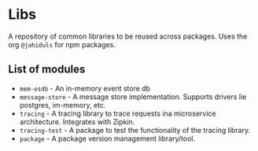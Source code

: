# Libs

A repository of common libraries to be reused across packages. Uses the org `@jahiduls` for npm packages.

## List of modules

- `mem-esdb` - An in-memory event store db
- `message-store` - A message store implementation. Supports drivers lie postgres, im-memory, etc.
- `tracing` - A tracing library to trace requests ina  microservice architecture. Integrates with Zipkin.
- `tracing-test` - A package to test the functionality of the tracing library.
- `package` - A package version management library/tool.
